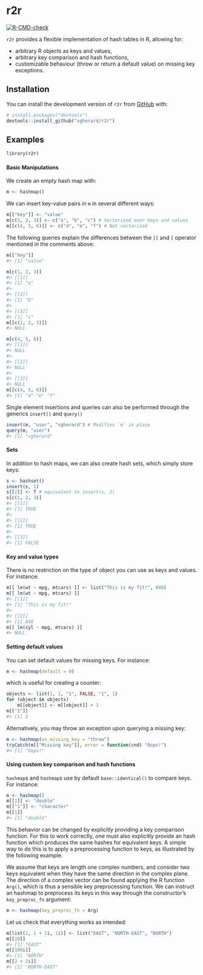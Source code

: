 
<!-- README.md is generated from README.Rmd. Please edit that file -->

# r2r

<!-- badges: start -->

[![R-CMD-check](https://github.com/vgherard/r2r/workflows/R-CMD-check/badge.svg)](https://github.com/vgherard/r2r/actions)
<!-- badges: end -->

`r2r` provides a flexible implementation of hash tables in R, allowing
for:

-   arbitrary R objects as keys and values,
-   arbitrary key comparison and hash functions,
-   customizable behaviour (throw or return a default value) on missing
    key exceptions.

## Installation

You can install the development version of `r2r` from
[GitHub](https://github.com/vgherard/r2r) with:

``` r
# install.packages("devtools")
devtools::install_github("vgherard/r2r")
```

## Examples

``` r
library(r2r)
```

#### Basic Manipulations

We create an empty hash map with:

``` r
m <- hashmap()
```

We can insert key-value pairs in `m` in several different ways:

``` r
m[["key"]] <- "value"
m[c(1, 2, 3)] <- c("a", "b", "c") # Vectorized over keys and values
m[[c(4, 5, 6)]] <- c("d", "e", "f") # Not vectorized
```

The following queries explain the differences between the `[[` and `[`
operator mentioned in the comments above:

``` r
m[["key"]]
#> [1] "value"

m[c(1, 2, 3)]
#> [[1]]
#> [1] "a"
#> 
#> [[2]]
#> [1] "b"
#> 
#> [[3]]
#> [1] "c"
m[[c(1, 2, 3)]]
#> NULL

m[c(4, 5, 6)]
#> [[1]]
#> NULL
#> 
#> [[2]]
#> NULL
#> 
#> [[3]]
#> NULL
m[[c(4, 5, 6)]]
#> [1] "d" "e" "f"
```

Single element insertions and queries can also be performed through the
generics `insert()` and `query()`

``` r
insert(m, "user", "vgherard") # Modifies `m` in place
query(m, "user")
#> [1] "vgherard"
```

#### Sets

In addition to hash maps, we can also create hash sets, which simply
store keys:

``` r
s <- hashset()
insert(s, 1)
s[[2]] <- T # equivalent to insert(s, 2)
s[c(1, 2, 3)]
#> [[1]]
#> [1] TRUE
#> 
#> [[2]]
#> [1] TRUE
#> 
#> [[3]]
#> [1] FALSE
```

#### Key and value types

There is no restriction on the type of object you can use as keys and
values. For instance:

``` r
m[[ lm(wt ~ mpg, mtcars) ]] <- list("This is my fit!", 840)
m[[ lm(wt ~ mpg, mtcars) ]]
#> [[1]]
#> [1] "This is my fit!"
#> 
#> [[2]]
#> [1] 840
m[[ lm(cyl ~ mpg, mtcars) ]]
#> NULL
```

#### Setting default values

You can set default values for missing keys. For instance:

``` r
m <- hashmap(default = 0)
```

which is useful for creating a counter:

``` r
objects <- list(1, 1, "1", FALSE, "1", 1)
for (object in objects)
    m[[object]] <- m[[object]] + 1
m[["1"]]
#> [1] 2
```

Alternatively, you may throw an exception upon querying a missing key:

``` r
m <- hashmap(on_missing_key = "throw")
tryCatch(m[["Missing key"]], error = function(cnd) "Oops!")
#> [1] "Oops!"
```

#### Using custom key comparison and hash functions

`hashmap`s and `hashmap`s use by default `base::identical()` to compare
keys. For instance:

``` r
m <- hashmap()
m[[1]] <- "double"
m[["1"]] <- "character"
m[[1]]
#> [1] "double"
```

This behavior can be changed by explicitly providing a key comparison
function. For this to work correctly, one must also explicitly provide
an hash function which produces the same hashes for equivalent keys. A
simple way to do this is to apply a preprocessing function to keys, as
illustrated by the following example.

We assume that keys are length one complex numbers, and consider two
keys equivalent when they have the same direction in the complex plane.
The direction of a complex vector can be found applying the R function
`Arg()`, which is thus a sensible key preprocessing function. We can
instruct an hashmap to preprocess its keys in this way through the
constructor’s `key_preproc_fn` argument:

``` r
m <- hashmap(key_preproc_fn = Arg)
```

Let us check that everything works as intended:

``` r
m[list(1, 1 + 1i, 1i)] <- list("EAST", "NORTH-EAST", "NORTH")
m[[10]]
#> [1] "EAST"
m[[100i]]
#> [1] "NORTH"
m[[2 + 2i]]
#> [1] "NORTH-EAST"
```
